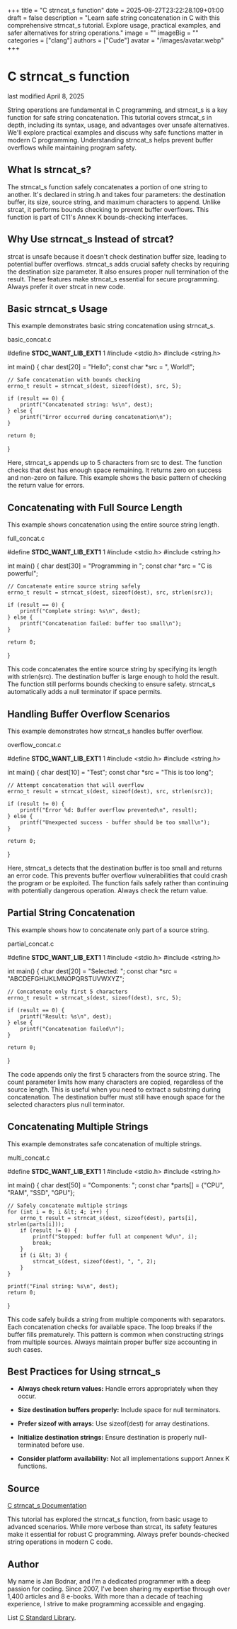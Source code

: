 +++
title = "C strncat_s function"
date = 2025-08-27T23:22:28.109+01:00
draft = false
description = "Learn safe string concatenation in C with this
comprehensive strncat_s tutorial. Explore usage, practical examples, and safer
alternatives for string operations."
image = ""
imageBig = ""
categories = ["clang"]
authors = ["Cude"]
avatar = "/images/avatar.webp"
+++

# C strncat_s function

last modified April 8, 2025

String operations are fundamental in C programming, and strncat_s is a
key function for safe string concatenation. This tutorial covers
strncat_s in depth, including its syntax, usage, and advantages over
unsafe alternatives. We'll explore practical examples and discuss why safe
functions matter in modern C programming. Understanding strncat_s
helps prevent buffer overflows while maintaining program safety.

## What Is strncat_s?

The strncat_s function safely concatenates a portion of one string to
another. It's declared in string.h and takes four parameters: the
destination buffer, its size, source string, and maximum characters to append.
Unlike strcat, it performs bounds checking to prevent buffer
overflows. This function is part of C11's Annex K bounds-checking interfaces.

## Why Use strncat_s Instead of strcat?

strcat is unsafe because it doesn't check destination buffer size,
leading to potential buffer overflows. strncat_s adds crucial safety
checks by requiring the destination size parameter. It also ensures proper null
termination of the result. These features make strncat_s essential
for secure programming. Always prefer it over strcat in new code.

## Basic strncat_s Usage

This example demonstrates basic string concatenation using strncat_s.

basic_concat.c
  

#define __STDC_WANT_LIB_EXT1__ 1
#include &lt;stdio.h&gt;
#include &lt;string.h&gt;

int main() {
    char dest[20] = "Hello";
    const char *src = ", World!";
    
    // Safe concatenation with bounds checking
    errno_t result = strncat_s(dest, sizeof(dest), src, 5);

    if (result == 0) {
        printf("Concatenated string: %s\n", dest);
    } else {
        printf("Error occurred during concatenation\n");
    }

    return 0;
}

Here, strncat_s appends up to 5 characters from src to
dest. The function checks that dest has enough space
remaining. It returns zero on success and non-zero on failure. This example
shows the basic pattern of checking the return value for errors.

## Concatenating with Full Source Length

This example shows concatenation using the entire source string length.

full_concat.c
  

#define __STDC_WANT_LIB_EXT1__ 1
#include &lt;stdio.h&gt;
#include &lt;string.h&gt;

int main() {
    char dest[30] = "Programming in ";
    const char *src = "C is powerful";
    
    // Concatenate entire source string safely
    errno_t result = strncat_s(dest, sizeof(dest), src, strlen(src));

    if (result == 0) {
        printf("Complete string: %s\n", dest);
    } else {
        printf("Concatenation failed: buffer too small\n");
    }

    return 0;
}

This code concatenates the entire source string by specifying its length with
strlen(src). The destination buffer is large enough to hold the
result. The function still performs bounds checking to ensure safety.
strncat_s automatically adds a null terminator if space permits.

## Handling Buffer Overflow Scenarios

This example demonstrates how strncat_s handles buffer overflow.

overflow_concat.c
  

#define __STDC_WANT_LIB_EXT1__ 1
#include &lt;stdio.h&gt;
#include &lt;string.h&gt;

int main() {
    char dest[10] = "Test";
    const char *src = "This is too long";
    
    // Attempt concatenation that will overflow
    errno_t result = strncat_s(dest, sizeof(dest), src, strlen(src));

    if (result != 0) {
        printf("Error %d: Buffer overflow prevented\n", result);
    } else {
        printf("Unexpected success - buffer should be too small\n");
    }

    return 0;
}

Here, strncat_s detects that the destination buffer is too small
and returns an error code. This prevents buffer overflow vulnerabilities that
could crash the program or be exploited. The function fails safely rather than
continuing with potentially dangerous operation. Always check the return value.

## Partial String Concatenation

This example shows how to concatenate only part of a source string.

partial_concat.c
  

#define __STDC_WANT_LIB_EXT1__ 1
#include &lt;stdio.h&gt;
#include &lt;string.h&gt;

int main() {
    char dest[20] = "Selected: ";
    const char *src = "ABCDEFGHIJKLMNOPQRSTUVWXYZ";
    
    // Concatenate only first 5 characters
    errno_t result = strncat_s(dest, sizeof(dest), src, 5);

    if (result == 0) {
        printf("Result: %s\n", dest);
    } else {
        printf("Concatenation failed\n");
    }

    return 0;
}

The code appends only the first 5 characters from the source string. The count
parameter limits how many characters are copied, regardless of the source
length. This is useful when you need to extract a substring during
concatenation. The destination buffer must still have enough space for the
selected characters plus null terminator.

## Concatenating Multiple Strings

This example demonstrates safe concatenation of multiple strings.

multi_concat.c
  

#define __STDC_WANT_LIB_EXT1__ 1
#include &lt;stdio.h&gt;
#include &lt;string.h&gt;

int main() {
    char dest[50] = "Components: ";
    const char *parts[] = {"CPU", "RAM", "SSD", "GPU"};
    
    // Safely concatenate multiple strings
    for (int i = 0; i &lt; 4; i++) {
        errno_t result = strncat_s(dest, sizeof(dest), parts[i], strlen(parts[i]));
        if (result != 0) {
            printf("Stopped: buffer full at component %d\n", i);
            break;
        }
        if (i &lt; 3) {
            strncat_s(dest, sizeof(dest), ", ", 2);
        }
    }

    printf("Final string: %s\n", dest);
    return 0;
}

This code safely builds a string from multiple components with separators.
Each concatenation checks for available space. The loop breaks if the buffer
fills prematurely. This pattern is common when constructing strings from
multiple sources. Always maintain proper buffer size accounting in such cases.

## Best Practices for Using strncat_s

- **Always check return values:** Handle errors appropriately when they occur.

- **Size destination buffers properly:** Include space for null terminators.

- **Prefer sizeof with arrays:** Use sizeof(dest) for array destinations.

- **Initialize destination strings:** Ensure destination is properly null-terminated before use.

- **Consider platform availability:** Not all implementations support Annex K functions.

## Source

[C strncat_s Documentation](https://en.cppreference.com/w/c/string/byte/strncat)

This tutorial has explored the strncat_s function, from basic usage to
advanced scenarios. While more verbose than strcat, its safety
features make it essential for robust C programming. Always prefer bounds-checked
string operations in modern C code.

## Author

My name is Jan Bodnar, and I'm a dedicated programmer with a deep passion for
coding. Since 2007, I've been sharing my expertise through over 1,400 articles
and 8 e-books. With more than a decade of teaching experience, I strive to make
programming accessible and engaging.

List [C Standard Library](/all/#clang-std).
